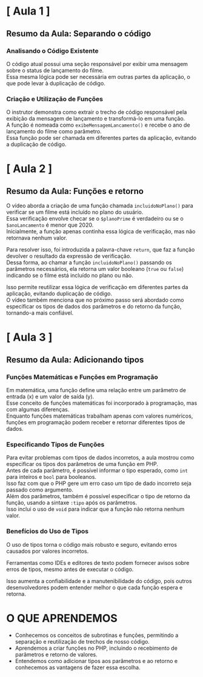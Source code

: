 # [ Aula 1 ] 
## Resumo da Aula: Separando o código

### Analisando o Código Existente

O código atual possui uma seção responsável por exibir uma mensagem sobre o status de lançamento do filme.<br>
Essa mesma lógica pode ser necessária em outras partes da aplicação, o que pode levar à duplicação de código.

### Criação e Utilização de Funções

O instrutor demonstra como extrair o trecho de código responsável pela exibição da mensagem de lançamento e transformá-lo em uma função.<br>
A função é nomeada como ``exibeMensagemLancamento()`` e recebe o ano de lançamento do filme como parâmetro.<br>
Essa função pode ser chamada em diferentes partes da aplicação, evitando a duplicação de código.
<br>

# [ Aula 2 ] 
## Resumo da Aula: Funções e retorno

O vídeo aborda a criação de uma função chamada `incluidoNoPlano()` para verificar se um filme está incluído no plano do usuário.<br>
Essa verificação envolve checar se o `$planoPrime` é verdadeiro ou se o `$anoLancamento` é menor que 2020.<br>
Inicialmente, a função apenas continha essa lógica de verificação, mas não retornava nenhum valor.<br>

Para resolver isso, foi introduzida a palavra-chave `return`, que faz a função devolver o resultado da expressão de verificação.<br>
Dessa forma, ao chamar a função `incluidoNoPlano()` passando os parâmetros necessários, ela retorna um valor booleano (`true` ou `false`) indicando se o filme está incluído no plano ou não.<br>

Isso permite reutilizar essa lógica de verificação em diferentes partes da aplicação, evitando duplicação de código.<br>
O vídeo também menciona que no próximo passo será abordado como especificar os tipos de dados dos parâmetros e do retorno da função, tornando-a mais confiável.
<br>

# [ Aula 3 ] 
## Resumo da Aula: Adicionando tipos

### Funções Matemáticas e Funções em Programação

Em matemática, uma função define uma relação entre um parâmetro de entrada (x) e um valor de saída (y).<br>
Esse conceito de funções matemáticas foi incorporado à programação, mas com algumas diferenças.<br>
Enquanto funções matemáticas trabalham apenas com valores numéricos, funções em programação podem receber e retornar diferentes tipos de dados.

### Especificando Tipos de Funções

Para evitar problemas com tipos de dados incorretos, a aula mostrou como especificar os tipos dos parâmetros de uma função em PHP.<br>
Antes de cada parâmetro, é possível informar o tipo esperado, como `int` para inteiros e `bool` para booleanos.<br>
Isso faz com que o PHP gere um erro caso um tipo de dado incorreto seja passado como argumento.<br>
Além dos parâmetros, também é possível especificar o tipo de retorno da função, usando a sintaxe `:tipo` após os parâmetros.<br>
Isso inclui o uso de `void` para indicar que a função não retorna nenhum valor.

### Benefícios do Uso de Tipos

O uso de tipos torna o código mais robusto e seguro, evitando erros causados por valores incorretos.

Ferramentas como IDEs e editores de texto podem fornecer avisos sobre erros de tipos, mesmo antes de executar o código.

Isso aumenta a confiabilidade e a manutenibilidade do código, pois outros desenvolvedores podem entender melhor o que cada função espera e retorna.
<br>

# O QUE APRENDEMOS

- Conhecemos os conceitos de subrotinas e funções, permitindo a separação e reutilização de trechos de nosso código.
- Aprendemos a criar funções no PHP, incluindo o recebimento de parâmetros e retorno de valores.
- Entendemos como adicionar tipos aos parâmetros e ao retorno e conhecemos as vantagens de fazer essa escolha.